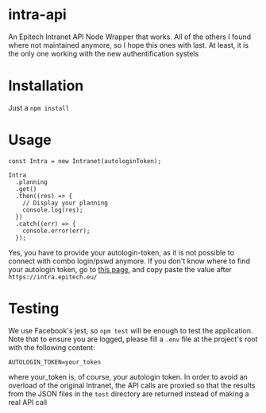 # intra-api
An Epitech Intranet API Node Wrapper that works. All of the others I found where not maintained anymore, so I hope this ones with last. At least, it is the only one working with the new authentification systels

# Installation
Just a ```npm install```

# Usage
```
const Intra = new Intranet(autologinToken);

Intra
  .planning
  .get()
  .then((res) => {
    // Display your planning
    console.log(res);
  })
  .catch((err) => {
    console.error(err);
  });
```
Yes, you have to provide your autologin-token, as it is not possible to connect with combo login/pswd anymore. If you don't know where to find your autologin token, go to [this page](https://intra.epitech.eu/admin/autolog), and copy paste the value after `https://intra.epitech.eu/`

# Testing
We use Facebook's jest, so ```npm test``` will be enough to test the application. Note that to ensure you are logged, please fill a `.env` file at the project's root with the following content:
```
AUTOLOGIN_TOKEN=your_token
```
where your\_token is, of course, your autologin token. In order to avoid an overload of the original Intranet, the API calls are proxied so that the results from the JSON files in the `test` directory are returned instead of making a real API call

